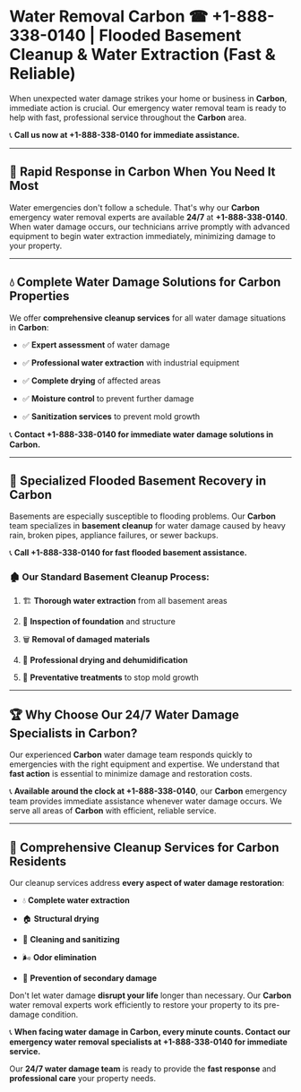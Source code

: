 # Water Removal Carbon ☎ +1-888-338-0140 | Flooded Basement Cleanup & Water Extraction (Fast & Reliable)

When unexpected water damage strikes your home or business in **Carbon**, immediate action is crucial. Our emergency water removal team is ready to help with fast, professional service throughout the **Carbon** area. 

📞 **Call us now at +1-888-338-0140 for immediate assistance.**
---
## 🚀 Rapid Response in Carbon When You Need It Most
Water emergencies don't follow a schedule. That's why our **Carbon** emergency water removal experts are available **24/7** at **+1-888-338-0140**. When water damage occurs, our technicians arrive promptly with advanced equipment to begin water extraction immediately, minimizing damage to your property.
---
## 💧 Complete Water Damage Solutions for Carbon Properties
We offer **comprehensive cleanup services** for all water damage situations in **Carbon**:
- ✅ **Expert assessment** of water damage  
- ✅ **Professional water extraction** with industrial equipment  
- ✅ **Complete drying** of affected areas  
- ✅ **Moisture control** to prevent further damage  
- ✅ **Sanitization services** to prevent mold growth  
📞 **Contact +1-888-338-0140 for immediate water damage solutions in Carbon.**
---
## 🌊 Specialized Flooded Basement Recovery in Carbon
Basements are especially susceptible to flooding problems. Our **Carbon** team specializes in **basement cleanup** for water damage caused by heavy rain, broken pipes, appliance failures, or sewer backups. 
📞 **Call +1-888-338-0140 for fast flooded basement assistance.**
### 🏚️ Our Standard Basement Cleanup Process:
1. 🏗️ **Thorough water extraction** from all basement areas  
2. 🔎 **Inspection of foundation** and structure  
3. 🗑️ **Removal of damaged materials**  
4. 💨 **Professional drying and dehumidification**  
5. 🚫 **Preventative treatments** to stop mold growth  
---
## 🏆 Why Choose Our 24/7 Water Damage Specialists in Carbon?
Our experienced **Carbon** water damage team responds quickly to emergencies with the right equipment and expertise. We understand that **fast action** is essential to minimize damage and restoration costs.
📞 **Available around the clock at +1-888-338-0140**, our **Carbon** emergency team provides immediate assistance whenever water damage occurs. We serve all areas of **Carbon** with efficient, reliable service.
---
## 🧹 Comprehensive Cleanup Services for Carbon Residents
Our cleanup services address **every aspect of water damage restoration**:
- 💧 **Complete water extraction**  
- 🏠 **Structural drying**  
- 🧼 **Cleaning and sanitizing**  
- 🌬️ **Odor elimination**  
- 🚫 **Prevention of secondary damage**  
Don't let water damage **disrupt your life** longer than necessary. Our **Carbon** water removal experts work efficiently to restore your property to its pre-damage condition.
📞 **When facing water damage in Carbon, every minute counts. Contact our emergency water removal specialists at +1-888-338-0140 for immediate service.**
Our **24/7 water damage team** is ready to provide the **fast response** and **professional care** your property needs.
